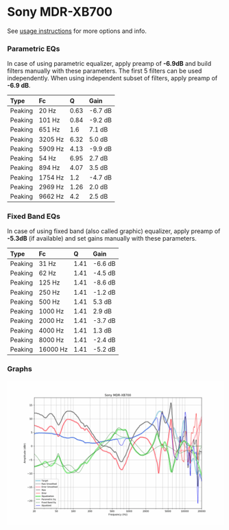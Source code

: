 # Sony MDR-XB700
See [usage instructions](https://github.com/jaakkopasanen/AutoEq#usage) for more options and info.

### Parametric EQs
In case of using parametric equalizer, apply preamp of **-6.9dB** and build filters manually
with these parameters. The first 5 filters can be used independently.
When using independent subset of filters, apply preamp of **-6.9 dB**.

| Type    | Fc      |    Q | Gain    |
|:--------|:--------|:-----|:--------|
| Peaking | 20 Hz   | 0.63 | -6.7 dB |
| Peaking | 101 Hz  | 0.84 | -9.2 dB |
| Peaking | 651 Hz  | 1.6  | 7.1 dB  |
| Peaking | 3205 Hz | 6.32 | 5.0 dB  |
| Peaking | 5909 Hz | 4.13 | -9.9 dB |
| Peaking | 54 Hz   | 6.95 | 2.7 dB  |
| Peaking | 894 Hz  | 4.07 | 3.5 dB  |
| Peaking | 1754 Hz | 1.2  | -4.7 dB |
| Peaking | 2969 Hz | 1.26 | 2.0 dB  |
| Peaking | 9662 Hz | 4.2  | 2.5 dB  |

### Fixed Band EQs
In case of using fixed band (also called graphic) equalizer, apply preamp of **-5.3dB**
(if available) and set gains manually with these parameters.

| Type    | Fc       |    Q | Gain    |
|:--------|:---------|:-----|:--------|
| Peaking | 31 Hz    | 1.41 | -6.6 dB |
| Peaking | 62 Hz    | 1.41 | -4.5 dB |
| Peaking | 125 Hz   | 1.41 | -8.6 dB |
| Peaking | 250 Hz   | 1.41 | -1.2 dB |
| Peaking | 500 Hz   | 1.41 | 5.3 dB  |
| Peaking | 1000 Hz  | 1.41 | 2.9 dB  |
| Peaking | 2000 Hz  | 1.41 | -3.7 dB |
| Peaking | 4000 Hz  | 1.41 | 1.3 dB  |
| Peaking | 8000 Hz  | 1.41 | -2.4 dB |
| Peaking | 16000 Hz | 1.41 | -5.2 dB |

### Graphs
![](./Sony%20MDR-XB700.png)